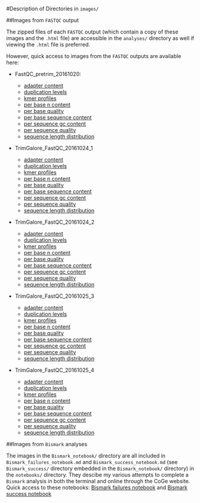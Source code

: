 #Description of Directories in `images/`

##Images from `FASTQC` output

The zipped files of each `FASTQC` output (which contain a copy of these images and the `.html` file) are accessible in the `analyses/` directory as well if viewing the `.html` file is preferred.

However, quick access to images from the `FASTQC` outputs are available here:

- FastQC_pretrim_20161020:
	- [adapter content](https://github.com/mmiddleton/mmiddleton-fish546/blob/master/images/FastQC_pretrim_20161020/adapter_content_pretrim.png)
	- [duplication levels](https://github.com/mmiddleton/mmiddleton-fish546/blob/master/images/FastQC_pretrim_20161020/duplication_levels_pretrim.png)
	- [kmer profiles](https://github.com/mmiddleton/mmiddleton-fish546/blob/master/images/FastQC_pretrim_20161020/kmer_profiles_pretrim.png)
	- [per base n content](https://github.com/mmiddleton/mmiddleton-fish546/blob/master/images/FastQC_pretrim_20161020/per_base_n_content_pretrim.png)
	- [per base quality](https://github.com/mmiddleton/mmiddleton-fish546/blob/master/images/FastQC_pretrim_20161020/per_base_quality_pretrim.png)
	- [per base sequence content](https://github.com/mmiddleton/mmiddleton-fish546/blob/master/images/FastQC_pretrim_20161020/per_base_sequence_content_pretrim.png)
	- [per sequence gc content](https://github.com/mmiddleton/mmiddleton-fish546/blob/master/images/FastQC_pretrim_20161020/per_sequence_gc_content_pretrim.png)
	- [per sequence quality](https://github.com/mmiddleton/mmiddleton-fish546/blob/master/images/FastQC_pretrim_20161020/per_sequence_quality_pretrim.png)
	- [sequence length distribution](https://github.com/mmiddleton/mmiddleton-fish546/blob/master/images/FastQC_pretrim_20161020/sequence_length_distribution_pretrim.png)

- TrimGalore_FastQC_20161024_1
	- [adapter content](https://github.com/mmiddleton/mmiddleton-fish546/blob/master/images/TrimGalore_FastQC_20161024_1/adapter_content_trimmed_1.png)
	- [duplication levels](https://github.com/mmiddleton/mmiddleton-fish546/blob/master/images/TrimGalore_FastQC_20161024_1/duplication_levels_trimmed_1.png)
	- [kmer profiles](https://github.com/mmiddleton/mmiddleton-fish546/blob/master/images/TrimGalore_FastQC_20161024_1/kmer_profiles_trimmed_1.png)
	- [per base n content](https://github.com/mmiddleton/mmiddleton-fish546/blob/master/images/TrimGalore_FastQC_20161024_1/per_base_n_content_trimmed_1.png)
	- [per base quality](https://github.com/mmiddleton/mmiddleton-fish546/blob/master/images/TrimGalore_FastQC_20161024_1/per_base_quality_trimmed_1.png)
	- [per base sequence content](https://github.com/mmiddleton/mmiddleton-fish546/blob/master/images/TrimGalore_FastQC_20161024_1/per_base_sequence_content_trimmed_1.png)
	- [per sequence gc content](https://github.com/mmiddleton/mmiddleton-fish546/blob/master/images/TrimGalore_FastQC_20161024_1/per_sequence_gc_content_trimmed_1.png)
	- [per sequence quality](https://github.com/mmiddleton/mmiddleton-fish546/blob/master/images/TrimGalore_FastQC_20161024_1/per_sequence_quality_trimmed_1.png)
	- [sequence length distribution](https://github.com/mmiddleton/mmiddleton-fish546/blob/master/images/TrimGalore_FastQC_20161024_1/sequence_length_distribution_trimmed_1.png)

- TrimGalore_FastQC_20161024_2
	- [adapter content](https://github.com/mmiddleton/mmiddleton-fish546/blob/master/images/TrimGalore_FastQC_20161024_2/adapter_content_trimmed_2.png)
	- [duplication levels](https://github.com/mmiddleton/mmiddleton-fish546/blob/master/images/TrimGalore_FastQC_20161024_2/duplication_levels_trimmed_2.png)
	- [kmer profiles](https://github.com/mmiddleton/mmiddleton-fish546/blob/master/images/TrimGalore_FastQC_20161024_2/kmer_profiles_trimmed_2.png)
	- [per base n content](https://github.com/mmiddleton/mmiddleton-fish546/blob/master/images/TrimGalore_FastQC_20161024_2/per_base_n_content_trimmed_2.png)
	- [per base quality](https://github.com/mmiddleton/mmiddleton-fish546/blob/master/images/TrimGalore_FastQC_20161024_2/per_base_quality_trimmed_2.png)
	- [per base sequence content](https://github.com/mmiddleton/mmiddleton-fish546/blob/master/images/TrimGalore_FastQC_20161024_2/per_base_sequence_content_trimmed_2.png)
	- [per sequence gc content](https://github.com/mmiddleton/mmiddleton-fish546/blob/master/images/TrimGalore_FastQC_20161024_2/per_sequence_gc_content_trimmed_2.png)
	- [per sequence quality](https://github.com/mmiddleton/mmiddleton-fish546/blob/master/images/TrimGalore_FastQC_20161024_2/per_sequence_quality_trimmed_2.png)
	- [sequence length distribution](https://github.com/mmiddleton/mmiddleton-fish546/blob/master/images/TrimGalore_FastQC_20161024_2/sequence_length_distribution_trimmed_2.png)

- TrimGalore_FastQC_20161025_3
	- [adapter content](https://github.com/mmiddleton/mmiddleton-fish546/blob/master/images/TrimGalore_FastQC_20161025_3/adapter_content_trimmed_3.png)
	- [duplication levels](https://github.com/mmiddleton/mmiddleton-fish546/blob/master/images/TrimGalore_FastQC_20161025_3/duplication_levels_trimmed_3.png)
	- [kmer profiles](https://github.com/mmiddleton/mmiddleton-fish546/blob/master/images/TrimGalore_FastQC_20161025_3/kmer_profiles_trimmed_3.png)
	- [per base n content](https://github.com/mmiddleton/mmiddleton-fish546/blob/master/images/TrimGalore_FastQC_20161025_3/per_base_n_content_trimmed_3.png)
	- [per base quality](https://github.com/mmiddleton/mmiddleton-fish546/blob/master/images/TrimGalore_FastQC_20161025_3/per_base_quality_trimmed_3.png)
	- [per base sequence content](https://github.com/mmiddleton/mmiddleton-fish546/blob/master/images/TrimGalore_FastQC_20161025_3/per_base_sequence_content_trimmed_3.png)
	- [per sequence gc content](https://github.com/mmiddleton/mmiddleton-fish546/blob/master/images/TrimGalore_FastQC_20161025_3/per_sequence_gc_content_trimmed_3.png)
	- [per sequence quality](https://github.com/mmiddleton/mmiddleton-fish546/blob/master/images/TrimGalore_FastQC_20161025_3/per_sequence_quality_trimmed_3.png)
	- [sequence length distribution](https://github.com/mmiddleton/mmiddleton-fish546/blob/master/images/TrimGalore_FastQC_20161025_3/sequence_length_distribution_trimmed_3.png)

- TrimGalore_FastQC_20161025_4
	- [adapter content](https://github.com/mmiddleton/mmiddleton-fish546/blob/master/images/TrimGalore_FastQC_20161025_4/adapter_content_trimmed_4.png)
	- [duplication levels](https://github.com/mmiddleton/mmiddleton-fish546/blob/master/images/TrimGalore_FastQC_20161025_4/duplication_levels_trimmed_4.png)
	- [kmer profiles](https://github.com/mmiddleton/mmiddleton-fish546/blob/master/images/TrimGalore_FastQC_20161025_4/kmer_profiles_trimmed_4.png)
	- [per base n content](https://github.com/mmiddleton/mmiddleton-fish546/blob/master/images/TrimGalore_FastQC_20161025_4/per_base_n_content_trimmed_4.png)
	- [per base quality](https://github.com/mmiddleton/mmiddleton-fish546/blob/master/images/TrimGalore_FastQC_20161025_4/per_base_quality_trimmed_4.png)
	- [per base sequence content](https://github.com/mmiddleton/mmiddleton-fish546/blob/master/images/TrimGalore_FastQC_20161025_4/per_base_sequence_content_trimmed_4.png)
	- [per sequence gc content](https://github.com/mmiddleton/mmiddleton-fish546/blob/master/images/TrimGalore_FastQC_20161025_4/per_sequence_gc_content_trimmed_4.png)
	- [per sequence quality](https://github.com/mmiddleton/mmiddleton-fish546/blob/master/images/TrimGalore_FastQC_20161025_4/per_sequence_quality_trimmed_4.png)
	- [sequence length distribution](https://github.com/mmiddleton/mmiddleton-fish546/blob/master/images/TrimGalore_FastQC_20161025_4/sequence_length_distribution_trimmed_4.png)

##Images from `Bismark` analyses

The images in the `Bismark_notebook/` directory are all included in `Bismark_failures_notebook.md` and `Bismark_success_notebook.md` (see `Bismark_success/` directory embedded in the `Bismark_notebook/` directory) in the `notebooks/` directory. They descibe my various attempts to complete a `Bismark` analysis in both the terminal and online through the CoGe website. Quick access to these notebooks: [Bismark failures notebook](https://github.com/mmiddleton/mmiddleton-fish546/blob/master/notebooks/Bismark_failures_notebook.md) and [Bismark success notebook](https://github.com/mmiddleton/mmiddleton-fish546/blob/master/notebooks/Bismark_success_notebook.md)